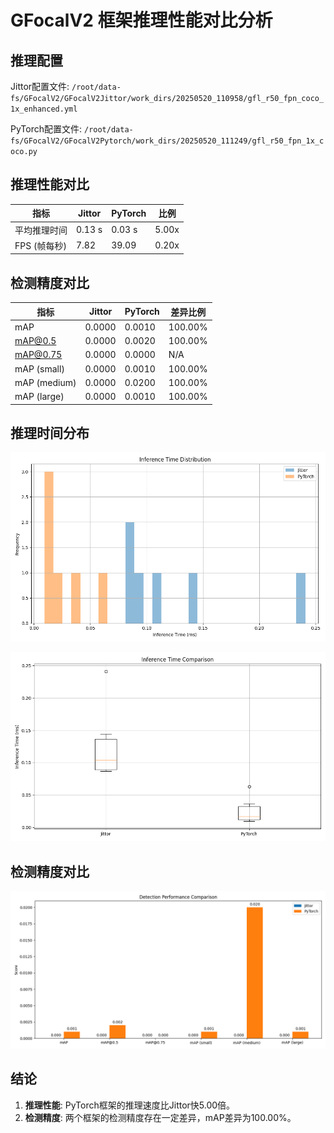 # GFocalV2 框架推理性能对比分析


## 推理配置

Jittor配置文件: `/root/data-fs/GFocalV2/GFocalV2Jittor/work_dirs/20250520_110958/gfl_r50_fpn_coco_1x_enhanced.yml`

PyTorch配置文件: `/root/data-fs/GFocalV2/GFocalV2Pytorch/work_dirs/20250520_111249/gfl_r50_fpn_1x_coco.py`

## 推理性能对比

| 指标 | Jittor | PyTorch | 比例 |
|------|--------|---------|------|
| 平均推理时间 | 0.13 s | 0.03 s | 5.00x |
| FPS (帧每秒) | 7.82 | 39.09 | 0.20x |

## 检测精度对比

| 指标 | Jittor | PyTorch | 差异比例 |
|------|--------|---------|----------|
| mAP | 0.0000 | 0.0010 | 100.00% |
| mAP@0.5 | 0.0000 | 0.0020 | 100.00% |
| mAP@0.75 | 0.0000 | 0.0000 | N/A |
| mAP (small) | 0.0000 | 0.0010 | 100.00% |
| mAP (medium) | 0.0000 | 0.0200 | 100.00% |
| mAP (large) | 0.0000 | 0.0010 | 100.00% |

## 推理时间分布

![Inference Time Comparison](inference_time_comparison.png)

![Inference Time Boxplot](inference_time_boxplot.png)

## 检测精度对比

![AP Comparison](ap_comparison.png)

## 结论

1. **推理性能**: PyTorch框架的推理速度比Jittor快5.00倍。
2. **检测精度**: 两个框架的检测精度存在一定差异，mAP差异为100.00%。
